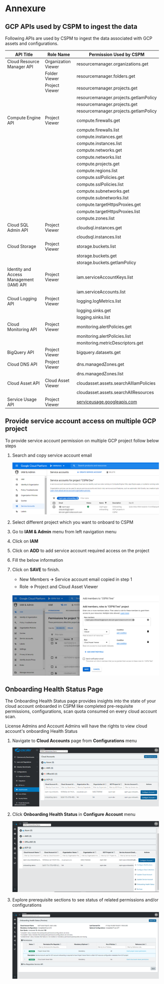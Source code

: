 Annexure
========

GCP APIs used by CSPM to ingest the data
----------------------------------------

Following APIs are used by CSPM to ingest the data associated with GCP assets
and configurations.

| API Title                                | Role Name                                      | Permission Used by CSPM                           | 
|------------------------------------------|------------------------------------------------|---------------------------------------------------|
| Cloud Resource Manager API               | Organization Viewer                            | resourcemanager.organizations.get                 |
|                                          | Folder Viewer                                  | resourcemanager.folders.get                       |
|                                          | Project Viewer                                 | resourcemanager.projects.get                      |
|                                          |                                                | resourcemanager.projects.getIamPolicy             |
|                                          |                                                | resourcemanager.projects.get                      |
|                                          |                                                | resourcemanager.projects.getIamPolicy             |
| Compute Engine API                       | Project Viewer                                 | compute.firewalls.get                             |
|                                          |                                                | compute.firewalls.list                            |
|                                          |                                                | compute.instances.get                             |
|                                          |                                                | compute.instances.list                            |
|                                          |                                                | compute.networks.get                              |
|                                          |                                                | compute.networks.list                             |
|                                          |                                                | compute.projects.get                              |
|                                          |                                                | compute.regions.list                              |
|                                          |                                                | compute.sslPolicies.get                           |
|                                          |                                                | compute.sslPolicies.list                          |
|                                          |                                                | compute.subnetworks.get                           |
|                                          |                                                | compute.subnetworks.list                           |
|                                          |                                                | compute.targetHttpsProxies.get                     |
|                                          |                                                | compute.targetHttpsProxies.list                    |
|                                          |                                                | compute.zones.list                                 |
| Cloud SQL Admin API                      | Project Viewer                                 | cloudsql.instances.get                             |
|                                          |                                                | cloudsql.instances.list                            |
| Cloud Storage                            | Project Viewer                                 | storage.buckets.list                               |
|                                          |                                                | storage.buckets.get                                |
|                                          |                                                | storage.buckets.getIamPolicy                       |
| Identity and Access Management (IAM) API | Project Viewer                                 | iam.serviceAccountKeys.list                        |
|                                          |                                                | iam.serviceAccounts.list                           |
| Cloud Logging API                        | Project Viewer                                 | logging.logMetrics.list                            |
|                                          |                                                | logging.sinks.get                                  |
|                                          |                                                | logging.sinks.list                                 |
| Cloud Monitoring API                     | Project Viewer                                 | monitoring.alertPolicies.get                       |
|                                          |                                                | monitoring.alertPolicies.list                      |
|                                          |                                                | monitoring.metricDescriptors.get                   |
| BigQuery API                             | Project Viewer                                 | bigquery.datasets.get                              |
| Cloud DNS API                            | Project Viewer                                 | dns.managedZones.get                               |
|                                          |                                                | dns.managedZones.list                              |
| Cloud Asset API                          | Cloud Asset Viewer                             | cloudasset.assets.searchAllIamPolicies             |
|                                          |                                                | cloudasset.assets.searchAllResources               |
| Service Usage API                        | Project Viewer                                 | [serviceusage.googleapis.com](http://serviceusage.googleapis.com)  |

Provide service account access on multiple GCP project
------------------------------------------------------

To provide service account permission on multiple GCP project follow below steps

1.  Search and copy service account email

    ![GCP Annexture](.././images/gcp/gcp_common_1.png#thumbnail)

2.  Select different project which you want to onboard to CSPM

3.  Go to **IAM & Admin** menu from left navigation menu

4.  Click on **IAM**

5.  Click on **ADD** to add service account required access on the project

6.  Fill the below information

7.  Click on **SAVE** to finish.

    -   New Members 🡪 Service account email copied in step 1
    -   Role 🡪 Project and Cloud Asset Viewer

    ![GCP Annexture](.././images/gcp/gcp_common_2.png#thumbnail)



Onboarding Health Status Page
-----------------------------

The Onboarding Health Status page provides insights into the state of your cloud
account onboarded in CSPM like completed pre-requisite permissions,
configurations, scan quota consumed on every cloud account scan.

License Admins and Account Admins will have the rights to view cloud account's
onboarding Health Status

1.  Navigate to **Cloud Accounts** page from **Configurations** menu

    ![GCP Annexture](.././images/gcp/gcp_common_3.png#thumbnail)

2.  Click **Onboarding Health Status** in **Configure Account** menu

    ![GCP Annexture](.././images/gcp/gcp_common_4.png#thumbnail)

3.  Explore prerequisite sections to see status of related permissions and/or
    configurations

    ![GCP Annexture](.././images/gcp/gcp_common_5.png#thumbnail)
